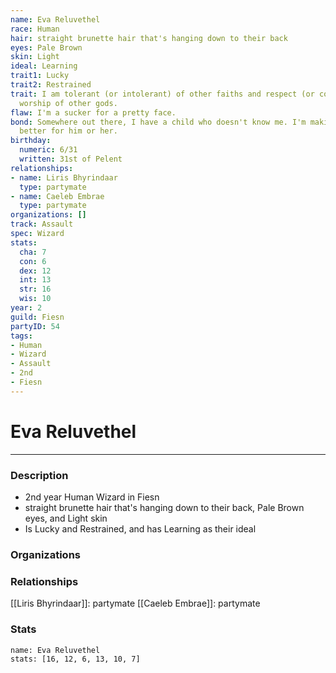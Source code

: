 ```yaml
---
name: Eva Reluvethel
race: Human
hair: straight brunette hair that's hanging down to their back
eyes: Pale Brown
skin: Light
ideal: Learning
trait1: Lucky
trait2: Restrained
trait: I am tolerant (or intolerant) of other faiths and respect (or condemn) the
  worship of other gods.
flaw: I'm a sucker for a pretty face.
bond: Somewhere out there, I have a child who doesn't know me. I'm making the world
  better for him or her.
birthday:
  numeric: 6/31
  written: 31st of Pelent
relationships:
- name: Liris Bhyrindaar
  type: partymate
- name: Caeleb Embrae
  type: partymate
organizations: []
track: Assault
spec: Wizard
stats:
  cha: 7
  con: 6
  dex: 12
  int: 13
  str: 16
  wis: 10
year: 2
guild: Fiesn
partyID: 54
tags:
- Human
- Wizard
- Assault
- 2nd
- Fiesn
---
```

# Eva Reluvethel
---
### Description
- 2nd year Human Wizard in Fiesn
- straight brunette hair that's hanging down to their back, Pale Brown eyes, and Light skin
- Is Lucky and Restrained, and has Learning as their ideal

### Organizations
### Relationships
[[Liris Bhyrindaar]]: partymate
[[Caeleb Embrae]]: partymate
### Stats
```statblock
name: Eva Reluvethel
stats: [16, 12, 6, 13, 10, 7]
```